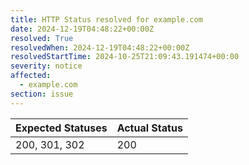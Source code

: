 ```yaml
---
title: HTTP Status resolved for example.com
date: 2024-12-19T04:48:22+00:00Z
resolved: True
resolvedWhen: 2024-12-19T04:48:22+00:00Z
resolvedStartTime: 2024-10-25T21:09:43.191474+00:00
severity: notice
affected:
  - example.com
section: issue
---
```


| Expected Statuses | Actual Status  |
|-------------------|----------------|
| 200, 301, 302 | 200 |
